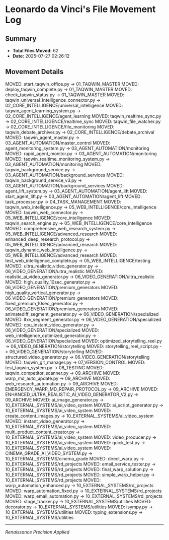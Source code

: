 # Leonardo da Vinci's File Movement Log

## Summary
- **Total Files Moved:** 62
- **Date:** 2025-07-27 02:26:12

## Movement Details
MOVED: start_taqwin_office.py -> 01_TAQWIN_MASTER
MOVED: deploy_taqwin_complete.py -> 01_TAQWIN_MASTER
MOVED: check_taqwin_status.py -> 01_TAQWIN_MASTER
MOVED: taqwin_universal_intelligence_connector.py -> 02_CORE_INTELLIGENCE/universal_intelligence
MOVED: taqwin_agent_learning_system.py -> 02_CORE_INTELLIGENCE/agent_learning
MOVED: taqwin_realtime_sync.py -> 02_CORE_INTELLIGENCE/realtime_sync
MOVED: taqwin_file_watcher.py -> 02_CORE_INTELLIGENCE/file_monitoring
MOVED: taqwin_debate_archiver.py -> 02_CORE_INTELLIGENCE/debate_archival
MOVED: taqwin_agent_master.py -> 03_AGENT_AUTOMATION/master_control
MOVED: agent_monitoring_system.py -> 03_AGENT_AUTOMATION/monitoring
MOVED: rapid_agent_monitor.py -> 03_AGENT_AUTOMATION/monitoring
MOVED: taqwin_realtime_monitoring_system.py -> 03_AGENT_AUTOMATION/monitoring
MOVED: taqwin_background_service.py -> 03_AGENT_AUTOMATION/background_services
MOVED: taqwin_background_service_v3.py -> 03_AGENT_AUTOMATION/background_services
MOVED: agent_lift_system.py -> 03_AGENT_AUTOMATION/agent_lift
MOVED: start_agent_lift.py -> 03_AGENT_AUTOMATION/agent_lift
MOVED: task_processor.py -> 04_TASK_MANAGEMENT
MOVED: taqwin_web_intelligence.py -> 05_WEB_INTELLIGENCE/core_intelligence
MOVED: taqwin_web_connector.py -> 05_WEB_INTELLIGENCE/core_intelligence
MOVED: taqwin_search_engine.py -> 05_WEB_INTELLIGENCE/core_intelligence
MOVED: comprehensive_web_research_system.py -> 05_WEB_INTELLIGENCE/advanced_research
MOVED: enhanced_deep_research_protocol.py -> 05_WEB_INTELLIGENCE/advanced_research
MOVED: taqwin_dynamic_web_intelligence.py -> 05_WEB_INTELLIGENCE/advanced_research
MOVED: test_web_intelligence_complete.py -> 05_WEB_INTELLIGENCE/testing
MOVED: ultra_realistic_video_generator.py -> 06_VIDEO_GENERATION/ultra_realistic
MOVED: realistic_ai_video_generator.py -> 06_VIDEO_GENERATION/ultra_realistic
MOVED: high_quality_10sec_generator.py -> 06_VIDEO_GENERATION/premium_generators
MOVED: high_quality_vertical_generator.py -> 06_VIDEO_GENERATION/premium_generators
MOVED: fixed_premium_10sec_generator.py -> 06_VIDEO_GENERATION/premium_generators
MOVED: animatediff_segment_generator.py -> 06_VIDEO_GENERATION/specialized
MOVED: ltxv_segment_generator.py -> 06_VIDEO_GENERATION/specialized
MOVED: cpu_instant_video_generator.py -> 06_VIDEO_GENERATION/specialized
MOVED: web_intelligence_optimized_generator.py -> 06_VIDEO_GENERATION/specialized
MOVED: optimized_storytelling_reel.py -> 06_VIDEO_GENERATION/storytelling
MOVED: storytelling_reel_script.py -> 06_VIDEO_GENERATION/storytelling
MOVED: structured_video_generator.py -> 06_VIDEO_GENERATION/storytelling
MOVED: taqwin_git_manager.py -> 07_VERSION_CONTROL
MOVED: test_taqwin_system.py -> 08_TESTING
MOVED: taqwin_competitor_scanner.py -> 09_ARCHIVE
MOVED: warp_md_auto_update.py -> 09_ARCHIVE
MOVED: web_research_automation.py -> 09_ARCHIVE
MOVED: EMERGENCY_WARP_MD_REPAIR_PROTOCOL.py -> 09_ARCHIVE
MOVED: ENHANCED_ULTRA_REALISTIC_AI_VIDEO_GENERATOR_V2.py -> 09_ARCHIVE
MOVED: ai_image_generator.py -> 10_EXTERNAL_SYSTEMS/ai_video_system
MOVED: ai_script_generator.py -> 10_EXTERNAL_SYSTEMS/ai_video_system
MOVED: create_content_images.py -> 10_EXTERNAL_SYSTEMS/ai_video_system
MOVED: instant_video_generator.py -> 10_EXTERNAL_SYSTEMS/ai_video_system
MOVED: multi_product_content_creator.py -> 10_EXTERNAL_SYSTEMS/ai_video_system
MOVED: video_producer.py -> 10_EXTERNAL_SYSTEMS/ai_video_system
MOVED: quick_test.py -> 10_EXTERNAL_SYSTEMS/ai_video_system
MOVED: CINEMA_GRADE_AI_VIDEO_SYSTEM.py -> 10_EXTERNAL_SYSTEMS/cinema_grade
MOVED: direct_warp.py -> 10_EXTERNAL_SYSTEMS/rd_projects
MOVED: email_service_tester.py -> 10_EXTERNAL_SYSTEMS/rd_projects
MOVED: final_warp_solution.py -> 10_EXTERNAL_SYSTEMS/rd_projects
MOVED: simple_warp_helper.py -> 10_EXTERNAL_SYSTEMS/rd_projects
MOVED: warp_automation_enhanced.py -> 10_EXTERNAL_SYSTEMS/rd_projects
MOVED: warp_automation_fixed.py -> 10_EXTERNAL_SYSTEMS/rd_projects
MOVED: warp_email_automation.py -> 10_EXTERNAL_SYSTEMS/rd_projects
MOVED: stage_tracker.py -> 10_EXTERNAL_SYSTEMS/utilities
MOVED: decorator.py -> 10_EXTERNAL_SYSTEMS/utilities
MOVED: isympy.py -> 10_EXTERNAL_SYSTEMS/utilities
MOVED: typing_extensions.py -> 10_EXTERNAL_SYSTEMS/utilities

---
*Renaissance Precision Applied*
